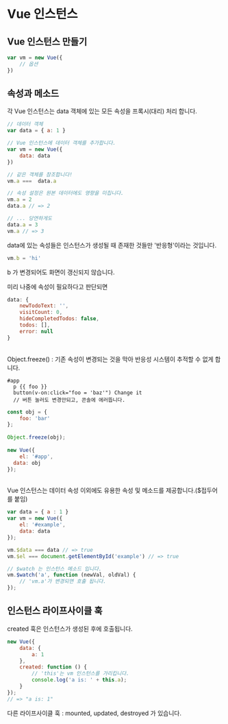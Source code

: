 
# Vue 인스턴스

## Vue 인스턴스 만들기

```javascript
var vm = new Vue({
	// 옵션
})
```

## 속성과 메소드

각 Vue 인스턴스는 data 객체에 있는 모든 속성을 프록시(대리) 처리 합니다.

```javascript
// 데이터 객체
var data = { a: 1 }

// Vue 인스턴스에 데이터 객체를 추가합니다.
var vm = new Vue({
	data: data
})

// 같은 객체를 참조합니다!
vm.a ===  data.a

// 속성 설정은 원본 데이터에도 영향을 미칩니다.
vm.a = 2
data.a // => 2

// ... 당연하게도
data.a = 3
vm.a // => 3
```

data에 있는 속성들은 인스턴스가 생성될 때 존재한 것들만 '반응형'이라는 것입니다.

```javascript
vm.b = 'hi'
```
b 가 변경되어도 화면이 갱신되지 않습니다.
<br>

미리 나중에 속성이 필요하다고 판단되면
```javascript
data: {
	newTodoText: '',
	visitCount: 0,
	hideCompletedTodos: false,
	todos: [],
	error: null
}
```

<br>
Object.freeze() : 기존 속성이 변경되는 것을 막아 반응성 시스템이 추적할 수 없게 합니다.

```pug
#app  
  p {{ foo }}  
  button(v-on:click="foo = 'baz'") Change it
  // 버튼 눌러도 변경안되고, 콘솔에 에러뜹니다.
```
```javascript
const obj = {  
    foo: 'bar'  
};  
  
Object.freeze(obj);  
  
new Vue({  
    el: '#app',  
  data: obj  
});
```

<br>
Vue 인스턴스는 데이터 속성 이외에도 유용한 속성 및 메소드를 제공합니다.($접두어를 붙임)

```javascript
var data = { a : 1 }
var vm = new Vue({
	el: '#example',
	data: data
});

vm.$data === data // => true
vm.$el === document.getElementById('example') // => true

// $watch 는 인스턴스 메소드 입니다.
vm.$watch('a', function (newVal, oldVal) {
	// 'vm.a'가 변경되면 호출 됩니다.
});
```

## 인스턴스 라이프사이클 훅

created 훅은 인스턴스가 생성된 후에 호출됩니다.
```javascript
new Vue({
	data: {
		a: 1
	},
	created: function () {
		// 'this'는 vm 인스턴스를 가리킵니다.
		console.log('a is: ' + this.a);
	}
});
// => "a is: 1"
```
다른 라이프사이클 훅 : mounted, updated, destroyed 가 있습니다.





